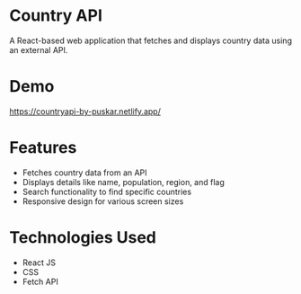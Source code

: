 # Country API
A React-based web application that fetches and displays country data using an external API.

# Demo
https://countryapi-by-puskar.netlify.app/

# Features
 - Fetches country data from an API
 - Displays details like name, population, region, and flag
 - Search functionality to find specific countries
 - Responsive design for various screen sizes

# Technologies Used
 - React JS
 - CSS
 - Fetch API

